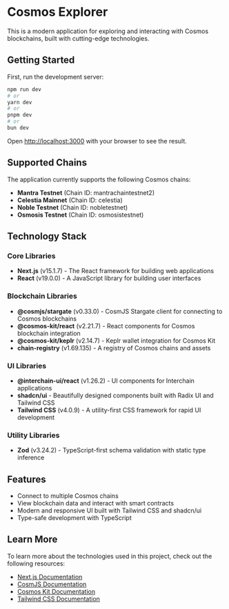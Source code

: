 # Cosmos Explorer

This is a modern application for exploring and interacting with Cosmos blockchains, built with cutting-edge technologies.

## Getting Started

First, run the development server:

```bash
npm run dev
# or
yarn dev
# or
pnpm dev
# or
bun dev
```

Open [http://localhost:3000](http://localhost:3000) with your browser to see the result.

## Supported Chains

The application currently supports the following Cosmos chains:

- **Mantra Testnet** (Chain ID: mantrachaintestnet2)
- **Celestia Mainnet** (Chain ID: celestia)
- **Noble Testnet** (Chain ID: nobletestnet)
- **Osmosis Testnet** (Chain ID: osmosistestnet)

## Technology Stack

### Core Libraries

- **Next.js** (v15.1.7) - The React framework for building web applications
- **React** (v19.0.0) - A JavaScript library for building user interfaces

### Blockchain Libraries

- **@cosmjs/stargate** (v0.33.0) - CosmJS Stargate client for connecting to Cosmos blockchains
- **@cosmos-kit/react** (v2.21.7) - React components for Cosmos blockchain integration
- **@cosmos-kit/keplr** (v2.14.7) - Keplr wallet integration for Cosmos Kit
- **chain-registry** (v1.69.135) - A registry of Cosmos chains and assets

### UI Libraries

- **@interchain-ui/react** (v1.26.2) - UI components for Interchain applications
- **shadcn/ui** - Beautifully designed components built with Radix UI and Tailwind CSS
- **Tailwind CSS** (v4.0.9) - A utility-first CSS framework for rapid UI development

### Utility Libraries

- **Zod** (v3.24.2) - TypeScript-first schema validation with static type inference

## Features

- Connect to multiple Cosmos chains
- View blockchain data and interact with smart contracts
- Modern and responsive UI built with Tailwind CSS and shadcn/ui
- Type-safe development with TypeScript

## Learn More

To learn more about the technologies used in this project, check out the following resources:

- [Next.js Documentation](https://nextjs.org/docs)
- [CosmJS Documentation](https://github.com/cosmos/cosmjs)
- [Cosmos Kit Documentation](https://docs.cosmoskit.com/)
- [Tailwind CSS Documentation](https://tailwindcss.com/docs)
